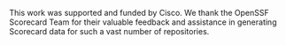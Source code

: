 This work was supported and funded by Cisco. We thank the OpenSSF Scorecard Team for their valuable feedback and assistance in generating Scorecard data for such a vast number of repositories.
